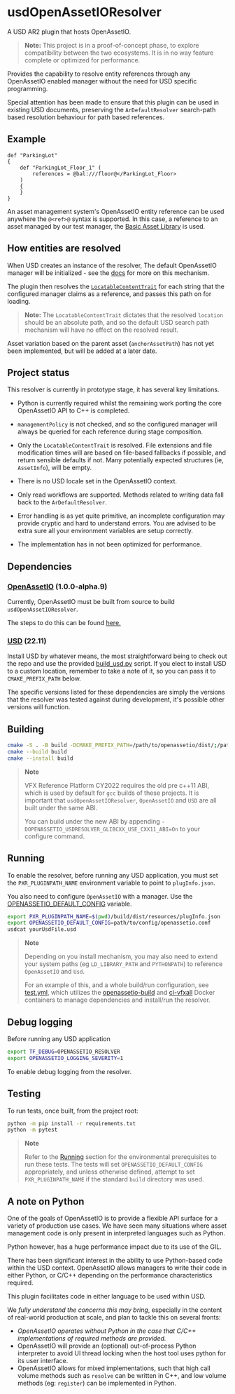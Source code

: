 # usdOpenAssetIOResolver

A USD AR2 plugin that hosts OpenAssetIO.

> **Note:**
> This project is in a proof-of-concept phase, to explore compatibility
> between the two ecosystems. It is in no way feature complete or
> optimized for performance.

Provides the capability to resolve entity references through any
OpenAssetIO enabled manager without the need for USD specific
programming.

Special attention has been made to ensure that this plugin can be used
in existing USD documents, preserving the `ArDefaultResolver`
search-path based resolution behaviour for path based references.

## Example

```usd
def "ParkingLot"
{
    def "ParkingLot_Floor_1" (
        references = @bal:///floor@</ParkingLot_Floor>
    )
    {
    }
}
```

An asset management system's OpenAssetIO entity reference can be used
anywhere the `@<ref>@` syntax is supported. In this case, a reference to
an asset managed by our test manager, the [Basic Asset
Library](https://github.com/OpenAssetIO/OpenAssetIO-Manager-BAL) is used.

## How entities are resolved

When USD creates an instance of the resolver, The default OpenAssetIO
manager will be initialized - see the
[docs](https://openassetio.github.io/OpenAssetIO/glossary.html#default_config_var)
for more on this mechanism.

The plugin then resolves the [`LocatableContentTrait`](https://github.com/OpenAssetIO/OpenAssetIO-MediaCreation/blob/659e641ce7e4dba6c5c6508c30b484fa31c1d61a/traits.yml#L54)
for each string that the configured manager claims as a reference, and
passes this path on for loading.

> **Note:**
> The `LocatableContentTrait` dictates that the resolved `location`
> should be an absolute path, and so the default USD search path
> mechanism will have no effect on the resolved result.

Asset variation based on the parent asset (`anchorAssetPath`) has not
yet been implemented, but will be added at a later date.

## Project status

This resolver is currently in prototype stage, it has several key
limitations.

- Python is currently required whilst the remaining work porting the
  core OpenAssetIO API to C++ is completed.

- `managementPolicy` is not checked, and so the configured manager will
  always be queried for each reference during stage composition.

- Only the `LocatableContentTrait` is resolved. File extensions and file
  modification times will are based on file-based fallbacks if possible,
  and return sensible defaults if not. Many potentially expected
  structures (ie, `AssetInfo`), will be empty.

- There is no USD locale set in the OpenAssetIO context.

- Only read workflows are supported. Methods related to writing data
  fall back to the `ArDefaultResolver`.

- Error handling is as yet quite primitive, an incomplete configuration
  may provide cryptic and hard to understand errors. You are advised to
  be extra sure all your environment variables are setup correctly.

- The implementation has in not been optimized for performance.

## Dependencies

### [OpenAssetIO](https://github.com/OpenAssetIO/OpenAssetIO/) (1.0.0-alpha.9)

Currently, OpenAssetIO must be built from source to build
`usdOpenAssetIOResolver`.

The steps to do this can be found
[here.](https://github.com/OpenAssetIO/OpenAssetIO/blob/main/doc/BUILDING.md)

### [USD](https://github.com/PixarAnimationStudios/USD) (22.11)

Install USD by whatever means, the most straightforward being to check
out the repo and use the provided
[build_usd.py](https://github.com/PixarAnimationStudios/USD/tree/release/build_scripts)
script. If you elect to install USD to a custom location, remember to
take a note of it, so you can pass it to `CMAKE_PREFIX_PATH` below.

The specific versions listed for these dependencies are simply the
versions that the resolver was tested against during development, it's
possible other versions will function.

## Building

```sh
cmake -S . -B build -DCMAKE_PREFIX_PATH=/path/to/openassetio/dist/;/path/to/USD
cmake --build build
cmake --install build
```

> **Note**
>
> VFX Reference Platform CY2022 requires the old pre c++11 ABI, which is
> used by default for `gcc` builds of these projects. It is important
> that `usdOpenAssetIOResolver`, `OpenAssetIO` and `USD` are all built
> under the same ABI.
>
> You can build under the new ABI by appending
> `-DOPENASSETIO_USDRESOLVER_GLIBCXX_USE_CXX11_ABI=On` to your configure
> command.

## Running

To enable the resolver, before running any USD application, you must set
the `PXR_PLUGINPATH_NAME` environment variable to point to
`plugInfo.json`.

You also need to configure `OpenAssetIO` with a manager. Use the
[OPENASSETIO_DEFAULT_CONFIG](https://openassetio.github.io/OpenAssetIO/glossary.html#default_config_var)
variable.

```sh
export PXR_PLUGINPATH_NAME=$(pwd)/build/dist/resources/plugInfo.json
export OPENASSETIO_DEFAULT_CONFIG=path/to/config/openassetio.conf
usdcat yourUsdFile.usd
```

> **Note**
>
> Depending on you install mechanism, you may also need to extend your
> system paths (eg `LD_LIBRARY_PATH` and `PYTHONPATH`) to reference
>`OpenAssetIO` and `Usd`.
>
> For an example of this, and a whole build/run configuration, see
> [test.yml](.github/workflows/test.yml), which utilizes the
> [openassetio-build](https://github.com/openassetio/OpenAssetIO/pkgs/container/openassetio-build)
> and [ci-vfxall](https://hub.docker.com/r/aswf/ci-vfxall) Docker
> containers to manage dependencies and install/run the resolver.

## Debug logging

Before running any USD application

```sh
export TF_DEBUG=OPENASSETIO_RESOLVER
export OPENASSETIO_LOGGING_SEVERITY=1
```

To enable debug logging from the resolver.

## Testing

To run tests, once built, from the project root:

```sh
python -m pip install -r requirements.txt
python -m pytest
```

> **Note**
>
> Refer to the [Running](#running) section for the environmental
> prerequisites to run these tests. The tests will set
> `OPENASSETIO_DEFAULT_CONFIG` appropriately, and unless otherwise
> defined, attempt to set `PXR_PLUGINPATH_NAME` if the standard `build`
> directory was used.

## A note on Python

One of the goals of OpenAssetIO is to provide a flexible API surface for
a variety of production use cases. We have seen many situations where
asset management code is only present in interpreted languages such as
Python.

Python however, has a huge performance impact due to its use of the GIL.

There has been significant interest in the ability to use Python-based
code within the USD context. OpenAssetIO allows managers to write their
code in either Python, or C/C++ depending on the performance
characteristics required.

This plugin facilitates code in either language to be used within USD.

We _fully understand the concerns this may bring_, especially in the
content of real-world production at scale, and plan to tackle this on
several fronts:

- _OpenAssetIO operates without Python in the case that C/C++
  implementations of required methods are provided._
- OpenAssetIO will provide an (optional) out-of-process Python
  interpreter to avoid UI thread locking when the host tool uses python
  for its user interface.
- OpenAssetIO allows for mixed implementations, such that high call
  volume methods such as `resolve` can be written in C++, and low volume
  methods (eg: `register`) can be implemented in Python.
